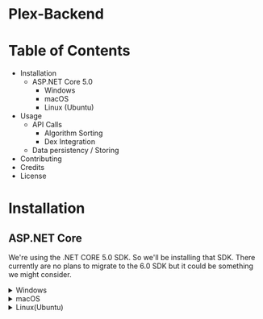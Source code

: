 # Plex-Backend

# Table of Contents
- Installation
    - ASP.NET Core 5.0
        - Windows
        - macOS
        - Linux (Ubuntu)
- Usage
    - API Calls 
        - Algorithm Sorting
        - Dex Integration
    - Data persistency / Storing
- Contributing
- Credits
- License

# Installation #

## ASP.NET Core ##
We're using the .NET CORE 5.0 SDK. So we'll be installing that SDK. There currently are no plans to migrate to the 6.0 SDK but it could be something we might consider.  


<details>
    <summary>
        Windows
    </summary>
    <p>
        1.Go to: <a href="https://dotnet.microsoft.com/download/dotnet/thank-you/sdk-5.0.403-windows-x64-installer"> https://dotnet.microsoft.com/download/dotnet/thank-you/sdk-5.0.403-windows-x64-installer </a>
        </br>
        2.Walk through the installer and finish the installation.
        </br>
        3.Verify the installation by opening the <i>"Command Prompt"</i>
        </br>
        4.Type in the command: `dotnet --version`  
    </p>
</details>
 
 <details>
    <summary>
        macOS
    </summary>
    <p>
        1.Go to:<a href="https://dotnet.microsoft.com/download/dotnet/thank-you/sdk-5.0.403-macos-x64-installer"> https://dotnet.microsoft.com/download/dotnet/thank-you/sdk-5.0.403-macos-x64-installer </a>
        </br>
        2.Walk through the installer finish the installation.
        </br>
        3.Verify the installation by opening the <i>"Terminal"</i>
        </br>
        4.Type i the command: `sudo dotnet --version`.
    </p>
</details>

<details>
    <summary>
        Linux(Ubuntu)
    </summary>
    <p>
        1.Open the <i>"Terminal"</i>
        </br>
        2. //If you're running 16.04 Ubuntu LTS or up, you don't need to install "snap" since it is already pre-packaged
        </br>
        3.Run this command: `sudo snap install dotnet-sdk --classic --channel=5.0`
        </br>
        4.After the installation has finished, run this command: `sudo snap alias dotnet-sdk.dotnet dotnet`  so you can invoke the dotnet command from terminal.
        </br>
        5.Run: `sudo nano ~/.bashrc` and you will be able to edit the PATH variables. 
        </br>
        6.Add this to the end of the file: `export DOTNET_ROOT=/snap/dotnet-sdk/current`
        </br> 
        7.Press <kbd> CTRL + X </kbd> to save the changes you made and exit the nano text editor
        </br>
        8.Run the command: `sudo dotnet --info` to verify if the installation completed. If everything went well, it should output the location and version of the dotnet installation
    </p>
</details>